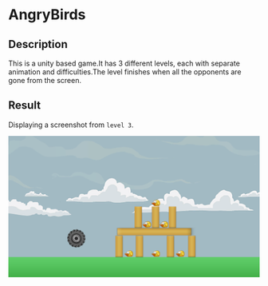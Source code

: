 # AngryBirds

## Description 

This is a unity based game.It has 3 different levels, each with separate animation and difficulties.The level finishes when all the opponents are gone from the screen.
## Result 
Displaying a screenshot from `level 3`.

![Alt text](Screenshot.png "ScreenShot")
